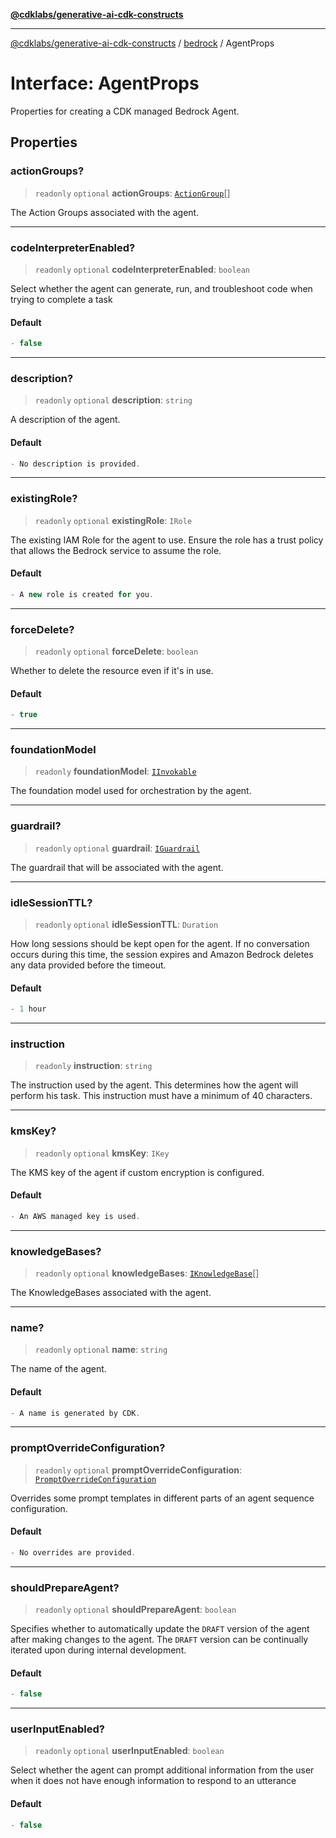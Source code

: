 [**@cdklabs/generative-ai-cdk-constructs**](../../../README.md)

***

[@cdklabs/generative-ai-cdk-constructs](../../../README.md) / [bedrock](../README.md) / AgentProps

# Interface: AgentProps

Properties for creating a CDK managed Bedrock Agent.

## Properties

### actionGroups?

> `readonly` `optional` **actionGroups**: [`ActionGroup`](../classes/ActionGroup.md)[]

The Action Groups associated with the agent.

***

### codeInterpreterEnabled?

> `readonly` `optional` **codeInterpreterEnabled**: `boolean`

Select whether the agent can generate, run, and troubleshoot code when trying to complete a task

#### Default

```ts
- false
```

***

### description?

> `readonly` `optional` **description**: `string`

A description of the agent.

#### Default

```ts
- No description is provided.
```

***

### existingRole?

> `readonly` `optional` **existingRole**: `IRole`

The existing IAM Role for the agent to use.
Ensure the role has a trust policy that allows the Bedrock service to assume the role.

#### Default

```ts
- A new role is created for you.
```

***

### forceDelete?

> `readonly` `optional` **forceDelete**: `boolean`

Whether to delete the resource even if it's in use.

#### Default

```ts
- true
```

***

### foundationModel

> `readonly` **foundationModel**: [`IInvokable`](IInvokable.md)

The foundation model used for orchestration by the agent.

***

### guardrail?

> `readonly` `optional` **guardrail**: [`IGuardrail`](IGuardrail.md)

The guardrail that will be associated with the agent.

***

### idleSessionTTL?

> `readonly` `optional` **idleSessionTTL**: `Duration`

How long sessions should be kept open for the agent. If no conversation occurs
during this time, the session expires and Amazon Bedrock deletes any data
provided before the timeout.

#### Default

```ts
- 1 hour
```

***

### instruction

> `readonly` **instruction**: `string`

The instruction used by the agent. This determines how the agent will perform his task.
This instruction must have a minimum of 40 characters.

***

### kmsKey?

> `readonly` `optional` **kmsKey**: `IKey`

The KMS key of the agent if custom encryption is configured.

#### Default

```ts
- An AWS managed key is used.
```

***

### knowledgeBases?

> `readonly` `optional` **knowledgeBases**: [`IKnowledgeBase`](IKnowledgeBase.md)[]

The KnowledgeBases associated with the agent.

***

### name?

> `readonly` `optional` **name**: `string`

The name of the agent.

#### Default

```ts
- A name is generated by CDK.
```

***

### promptOverrideConfiguration?

> `readonly` `optional` **promptOverrideConfiguration**: [`PromptOverrideConfiguration`](../classes/PromptOverrideConfiguration.md)

Overrides some prompt templates in different parts of an agent sequence configuration.

#### Default

```ts
- No overrides are provided.
```

***

### shouldPrepareAgent?

> `readonly` `optional` **shouldPrepareAgent**: `boolean`

Specifies whether to automatically update the `DRAFT` version of the agent after
making changes to the agent. The `DRAFT` version can be continually iterated
upon during internal development.

#### Default

```ts
- false
```

***

### userInputEnabled?

> `readonly` `optional` **userInputEnabled**: `boolean`

Select whether the agent can prompt additional information from the user when it does not have
enough information to respond to an utterance

#### Default

```ts
- false
```
